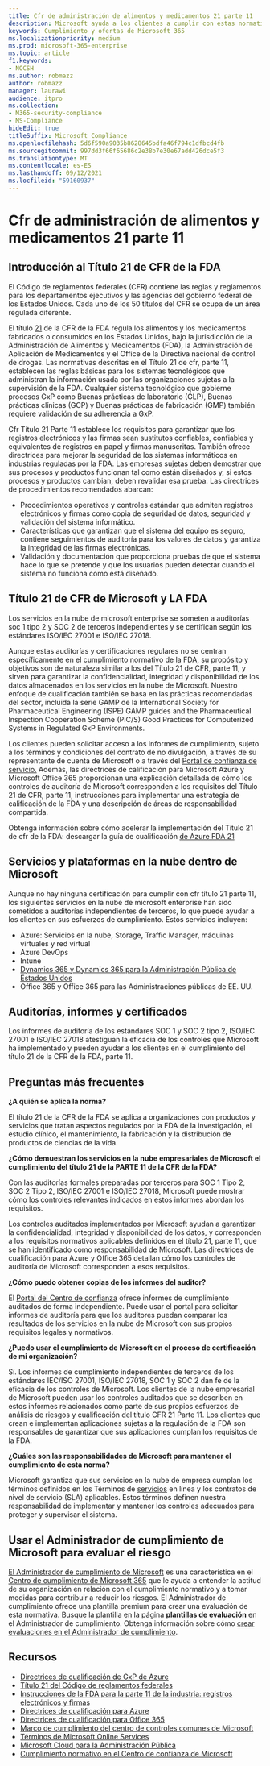 ```yaml
---
title: Cfr de administración de alimentos y medicamentos 21 parte 11
description: Microsoft ayuda a los clientes a cumplir con estas normativas de administración de alimentos y medicamentos de Estados Unidos.
keywords: Cumplimiento y ofertas de Microsoft 365
ms.localizationpriority: medium
ms.prod: microsoft-365-enterprise
ms.topic: article
f1.keywords:
- NOCSH
ms.author: robmazz
author: robmazz
manager: laurawi
audience: itpro
ms.collection:
- M365-security-compliance
- MS-Compliance
hideEdit: true
titleSuffix: Microsoft Compliance
ms.openlocfilehash: 5d6f590a9035b8628645bdfa46f794c1dfbcd4fb
ms.sourcegitcommit: 997dd3f66f65686c2e38b7e30e67add426dce5f3
ms.translationtype: MT
ms.contentlocale: es-ES
ms.lasthandoff: 09/12/2021
ms.locfileid: "59160937"
---
```

# <a name="food-and-drug-administration-cfr-title-21-part-11"></a>Cfr de administración de alimentos y medicamentos 21 parte 11

## <a name="fda-cfr-title-21-overview"></a>Introducción al Título 21 de CFR de la FDA

El Código de reglamentos federales (CFR) contiene las reglas y reglamentos para los departamentos ejecutivos y las agencias del gobierno federal de los Estados Unidos. Cada uno de los 50 títulos del CFR se ocupa de un área regulada diferente.

El título [21](https://aka.ms/FDA-CFR) de la CFR de la FDA regula los alimentos y los medicamentos fabricados o consumidos en los Estados Unidos, bajo la jurisdicción de la Administración de Alimentos y Medicamentos (FDA), la Administración de Aplicación de Medicamentos y el Office de la Directiva nacional de control de drogas. Las normativas descritas en el Título 21 de cfr, parte 11, establecen las reglas básicas para los sistemas tecnológicos que administran la información usada por las organizaciones sujetas a la supervisión de la FDA. Cualquier sistema tecnológico que gobierne procesos GxP como Buenas prácticas de laboratorio (GLP), Buenas prácticas clínicas (GCP) y Buenas prácticas de fabricación (GMP) también requiere validación de su adherencia a GxP.

Cfr Título 21 Parte 11 establece los requisitos para garantizar que los registros electrónicos y las firmas sean sustitutos confiables, confiables y equivalentes de registros en papel y firmas manuscritas. También ofrece directrices para mejorar la seguridad de los sistemas informáticos en industrias reguladas por la FDA. Las empresas sujetas deben demostrar que sus procesos y productos funcionan tal como están diseñados y, si estos procesos y productos cambian, deben revalidar esa prueba. Las directrices de procedimientos recomendados abarcan:

- Procedimientos operativos y controles estándar que admiten registros electrónicos y firmas como copia de seguridad de datos, seguridad y validación del sistema informático.
- Características que garantizan que el sistema del equipo es seguro, contiene seguimientos de auditoría para los valores de datos y garantiza la integridad de las firmas electrónicas.
- Validación y documentación que proporciona pruebas de que el sistema hace lo que se pretende y que los usuarios pueden detectar cuando el sistema no funciona como está diseñado.

## <a name="microsoft-and-fda-cfr-title-21"></a>Título 21 de CFR de Microsoft y LA FDA

Los servicios en la nube de microsoft enterprise se someten a auditorías soc 1 tipo 2 y SOC 2 de terceros independientes y se certifican según los estándares ISO/IEC 27001 e ISO/IEC 27018.

Aunque estas auditorías y certificaciones regulares no se centran específicamente en el cumplimiento normativo de la FDA, su propósito y objetivos son de naturaleza similar a los del Título 21 de CFR, parte 11, y sirven para garantizar la confidencialidad, integridad y disponibilidad de los datos almacenados en los servicios en la nube de Microsoft. Nuestro enfoque de cualificación también se basa en las prácticas recomendadas del sector, incluida la serie GAMP de la International Society for Pharmaceutical Engineering (ISPE) GAMP guides and the Pharmaceutical Inspection Cooperation Scheme (PIC/S) Good Practices for Computerized Systems in Regulated GxP Environments.

Los clientes pueden solicitar acceso a los informes de cumplimiento, sujeto a los términos y condiciones del contrato de no divulgación, a través de su representante de cuenta de Microsoft o a través del [Portal de confianza de servicio.](https://aka.ms/stphelp) Además, las directrices de calificación para Microsoft Azure y Microsoft Office 365 proporcionan una explicación detallada de cómo los controles de auditoría de Microsoft corresponden a los requisitos del Título 21 de CFR, parte 11, instrucciones para implementar una estrategia de calificación de la FDA y una descripción de áreas de responsabilidad compartida.

Obtenga información sobre cómo acelerar la implementación del Título 21 de cfr de la FDA: descargar la guía de cualificación [de Azure FDA 21](https://go.microsoft.com/fwlink/p/?linkid=2086604)

## <a name="microsoft-in-scope-cloud-platforms--services"></a>Servicios y plataformas en la nube dentro de Microsoft 

Aunque no hay ninguna certificación para cumplir con cfr título 21 parte 11, los siguientes servicios en la nube de microsoft enterprise han sido sometidos a auditorías independientes de terceros, lo que puede ayudar a los clientes en sus esfuerzos de cumplimiento. Estos servicios incluyen:

- Azure: Servicios en la nube, Storage, Traffic Manager, máquinas virtuales y red virtual
- Azure DevOps
- Intune
- [Dynamics 365 y Dynamics 365 para la Administración Pública de Estados Unidos](https://aka.ms/d365-compliance-list)
- Office 365 y Office 365 para las Administraciones públicas de EE. UU.

## <a name="audits-reports-and-certificates"></a>Auditorías, informes y certificados

Los informes de auditoría de los estándares SOC 1 y SOC 2 tipo 2, ISO/IEC 27001 e ISO/IEC 27018 atestiguan la eficacia de los controles que Microsoft ha implementado y pueden ayudar a los clientes en el cumplimiento del título 21 de la CFR de la FDA, parte 11.

## <a name="frequently-asked-questions"></a>Preguntas más frecuentes

**¿A quién se aplica la norma?**

El título 21 de la CFR de la FDA se aplica a organizaciones con productos y servicios que tratan aspectos regulados por la FDA de la investigación, el estudio clínico, el mantenimiento, la fabricación y la distribución de productos de ciencias de la vida.

**¿Cómo demuestran los servicios en la nube empresariales de Microsoft el cumplimiento del título 21 de la PARTE 11 de la CFR de la FDA?**

Con las auditorías formales preparadas por terceros para SOC 1 Tipo 2, SOC 2 Tipo 2, ISO/IEC 27001 e ISO/IEC 27018, Microsoft puede mostrar cómo los controles relevantes indicados en estos informes abordan los requisitos.

Los controles auditados implementados por Microsoft ayudan a garantizar la confidencialidad, integridad y disponibilidad de los datos, y corresponden a los requisitos normativos aplicables definidos en el título 21, parte 11, que se han identificado como responsabilidad de Microsoft. Las directrices de cualificación para Azure y Office 365 detallan cómo los controles de auditoría de Microsoft corresponden a esos requisitos.

**¿Cómo puedo obtener copias de los informes del auditor?**

El [Portal del Centro de confianza](https://aka.ms/stphelp) ofrece informes de cumplimiento auditados de forma independiente. Puede usar el portal para solicitar informes de auditoría para que los auditores puedan comparar los resultados de los servicios en la nube de Microsoft con sus propios requisitos legales y normativos.

**¿Puedo usar el cumplimiento de Microsoft en el proceso de certificación de mi organización?**

Sí. Los informes de cumplimiento independientes de terceros de los estándares IEC/ISO 27001, ISO/IEC 27018, SOC 1 y SOC 2 dan fe de la eficacia de los controles de Microsoft. Los clientes de la nube empresarial de Microsoft pueden usar los controles auditados que se describen en estos informes relacionados como parte de sus propios esfuerzos de análisis de riesgos y cualificación del título CFR 21 Parte 11. Los clientes que crean e implementan aplicaciones sujetas a la regulación de la FDA son responsables de garantizar que sus aplicaciones cumplan los requisitos de la FDA.

**¿Cuáles son las responsabilidades de Microsoft para mantener el cumplimiento de esta norma?**

Microsoft garantiza que sus servicios en la nube de empresa cumplan los términos definidos en los Términos de [servicios](https://www.microsoftvolumelicensing.com/DocumentSearch.aspx?Mode=3&DocumentTypeId=31) en línea y los contratos de nivel de servicio (SLA) aplicables. Estos términos definen nuestra responsabilidad de implementar y mantener los controles adecuados para proteger y supervisar el sistema.

## <a name="use-microsoft-compliance-manager-to-assess-your-risk"></a>Usar el Administrador de cumplimiento de Microsoft para evaluar el riesgo

[El Administrador de cumplimiento de Microsoft](/microsoft-365/compliance/compliance-manager) es una característica en el [Centro de cumplimiento de Microsoft 365](/microsoft-365/compliance/microsoft-365-compliance-center) que le ayuda a entender la actitud de su organización en relación con el cumplimiento normativo y a tomar medidas para contribuir a reducir los riesgos. El Administrador de cumplimiento ofrece una plantilla premium para crear una evaluación de esta normativa. Busque la plantilla en la página **plantillas de evaluación** en el Administrador de cumplimiento. Obtenga información sobre cómo [crear evaluaciones en el Administrador de cumplimiento](/microsoft-365/compliance/compliance-manager-assessments).

## <a name="resources"></a>Recursos

- [Directrices de cualificación de GxP de Azure](https://aka.ms/gxpcompliance)
- [Título 21 del Código de reglamentos federales](https://aka.ms/FDA-CFR)
- [Instrucciones de la FDA para la parte 11 de la industria: registros electrónicos y firmas](https://www.fda.gov/RegulatoryInformation/Guidances/ucm125067.htm)
- [Directrices de cualificación para Azure](https://aka.ms/azurefda21cfrpart11qualguide)
- [Directrices de cualificación para Office 365](https://aka.ms/o365-qualification-guideline)
- [Marco de cumplimiento del centro de controles comunes de Microsoft](https://www.microsoft.com/trust-center/compliance/compliance-overview)
- [Términos de Microsoft Online Services](https://aka.ms/Online-Services-Terms)
- [Microsoft Cloud para la Administración Pública](https://aka.ms/govt-cloud)
- [Cumplimiento normativo en el Centro de confianza de Microsoft](https://www.microsoft.com/trust-center/compliance/compliance-overview)
